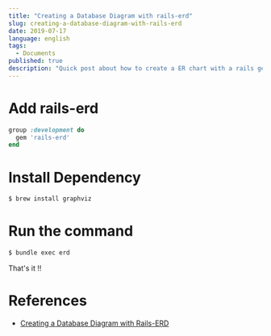 ```yaml
---
title: "Creating a Database Diagram with rails-erd"
slug: creating-a-database-diagram-with-rails-erd
date: 2019-07-17
language: english
tags:
  - Documents
published: true
description: "Quick post about how to create a ER chart with a rails gem."
---
```

# Add rails-erd

```ruby 
group :development do
  gem 'rails-erd'
end
```

# Install Dependency

```bash
$ brew install graphviz
```

# Run the command 

```bash 
$ bundle exec erd
```
That's it !!

# References 
- [Creating a Database Diagram with Rails-ERD](https://ryanboland.com/blog/creating-a-database-diagram-with-rails-erd/)
